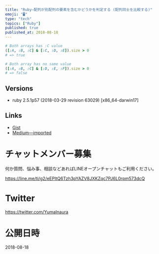 ```yaml
---
title: "Ruby—配列が別配列の要素を含むかどうかを判定する (配列同士を比較する)"
emoji: "🖥"
type: "tech"
topics: ["Ruby"]
published: true
published_at: 2018-08-18
---
```



```rb
# Both arrays has :C value
([:A, :B, :C] & [:C, :D, :E]).size > 0
# => true

# Both array has no same value
([:A, :B, :C] & [:D, :E, :F]).size > 0
# => false
```

## Versions

- ruby 2.5.1p57 (2018-03-29 revision 63029) [x86_64-darwin17]


## Links

- [Gist](https://gist.github.com/YumaInaura/8204c34a17e1547274ff8907ca3759cf)
- [Medium—imported](https://medium.com/supersonic-generation/ruby-return-true-when-an-array-includes-some-element-in-other-array-elements-11a69d21bf12)








<!-- Update From Qiita API -->

# チャットメンバー募集


何か質問、悩み事、相談などあればLINEオープンチャットもご利用ください。

https://line.me/ti/g2/eEPltQ6Tzh3pYAZV8JXKZqc7PJ6L0rpm573dcQ





# Twitter


https://twitter.com/YumaInaura


<!-- Update From Qiita API -->



# 公開日時

2018-08-18
